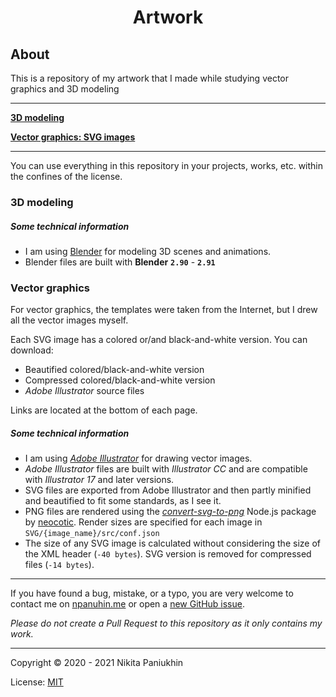 <h1 class="gp_hidden"><p align="center">Artwork</p></h1>

<!-- <div class="badges gp_hidden" align="center">
	<a href="https://npanuhin.me/license.html" target="_blank" title="license: MIT"><img alt="license: MIT" src="https://img.shields.io/static/v1?cacheSeconds=604800&style=flat&label=license&message=MIT&color=informational"></a>
</div> -->

## About

This is a repository of my artwork that I made while studying vector graphics and 3D modeling

--------------------------------------

**[3D modeling](./3D "Vector graphics: SVG images")**

**[Vector graphics: SVG images](./SVG "Vector graphics: SVG images")**

--------------------------------------

You can use everything in this repository in your projects, works, etc. within the confines of the license.



### 3D modeling

##### Some technical information

- I am using [Blender](https://blender.org "Visit blender.org") for modeling 3D scenes and animations.
- Blender files are built with **Blender** **`2.90`** - **`2.91`**



### Vector graphics

For vector graphics, the templates were taken from the Internet, but I drew all the vector images myself.

Each SVG image has a colored or/and black-and-white version. You can download:

- Beautified colored/black-and-white version
- Compressed colored/black-and-white version
- *Adobe Illustrator* source files

Links are located at the bottom of each page.

##### Some technical information

- I am using [*Adobe Illustrator*](https://adobe.com/ru/products/illustrator.html "Visit adobe.com/illustrator") for drawing vector images.
- *Adobe Illustrator* files are built with *Illustrator CC* and are compatible with *Illustrator 17* and later versions.
- SVG files are exported from Adobe Illustrator and then partly minified and beautified to fit some standards, as I see it.
- PNG files are rendered using the [*convert-svg-to-png*](https://github.com/neocotic/convert-svg/tree/master/packages/convert-svg-to-png "Node.js: convert-svg-to-png by neocotic") Node.js package by [neocotic](https://github.com/neocotic "Github user: neocotic"). Render sizes are specified for each image in `SVG/{image_name}/src/conf.json`
- The size of any SVG image is calculated without considering the size of the XML header (`-40 bytes`). SVG version is removed for compressed files (`-14 bytes`).


--------------------------------------

If you have found a bug, mistake, or a typo, you are very welcome to contact me on [npanuhin.me](https://npanuhin.me "Visit npanuhin.me") or open a [new GitHub issue](https://github.com/npanuhin/Artwork/issues/new "Create a new GitHub issue on npanuhin/Artwork").

*Please do not create a Pull Request to this repository as it only contains my work.*

--------------------------------------

Copyright &copy; 2020 - 2021 Nikita Paniukhin

License: [MIT](https://npanuhin.me/license.html "Visit npanuhin.me/license")